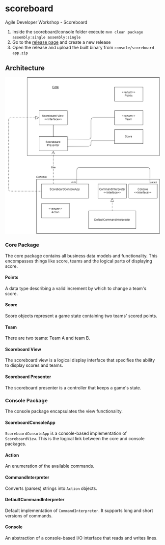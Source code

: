 # scoreboard
Agile Developer Workshop - Scoreboard


1. Inside the scoreboard/console folder execute `mvn clean package assembly:single assembly:single`
2. Go to the [release page](https://github.com/jlink-workshop/scoreboard/releases) and create a new release
3. Open the release and upload the built binary from `console/scoreboard-app.zip`

## Architecture

![Component overview](architecture.png "Component view of scoreboard's architecture")

### Core Package

The core package contains all business data models and functionality.
This encompasses things like score, teams and the logical parts of displaying score.

#### Points

A data type describing a valid increment by which to change a team's score.

#### Score

Score objects represent a game state containing two teams' scored points.

#### Team

There are two teams: Team A and team B.

#### Scoreboard View

The scoreboard view is a logical display interface that specifies the ability to display scores and teams.

#### Scoreboard Presenter

The scoreboard presenter is a controller that keeps a game's state.

### Console Package

The console package encapsulates the view functionality.

#### ScoreboardConsoleApp

`ScoreboardConsoleApp` is a console-based implementation of `ScoreboardView`.
This is the logical link between the core and console packages.

#### Action

An enumeration of the available commands.

#### CommandInterpreter

Converts (parses) strings into `Action` objects.

#### DefaultCommandInterpreter

Default implementation of `CommandInterpreter`. It supports long and short versions of commands.

#### Console

An abstraction of a console-based I/O interface that reads and writes lines.
